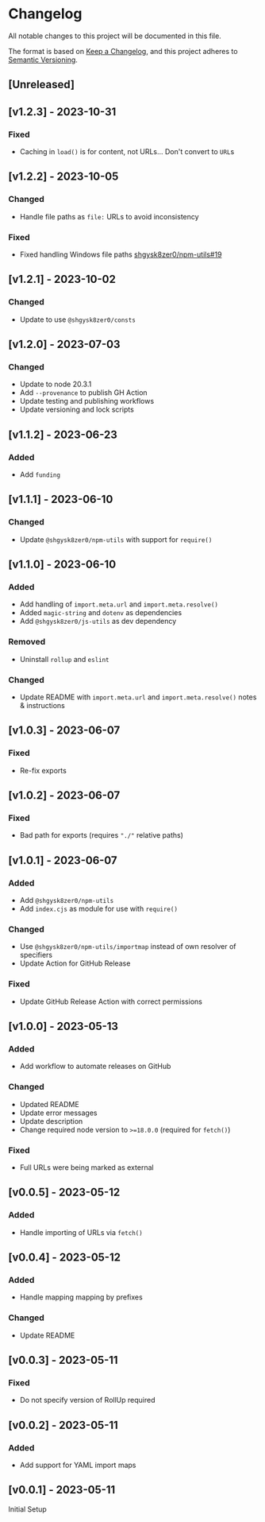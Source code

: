 # Changelog
All notable changes to this project will be documented in this file.

The format is based on [Keep a Changelog](https://keepachangelog.com/en/1.0.0/),
and this project adheres to [Semantic Versioning](https://semver.org/spec/v2.0.0.html).

## [Unreleased]

## [v1.2.3] - 2023-10-31

### Fixed
- Caching in `load()` is for content, not URLs... Don't convert to `URL`s

## [v1.2.2] - 2023-10-05

### Changed
- Handle file paths as `file:` URLs to avoid inconsistency

### Fixed
- Fixed handling Windows file paths [shgysk8zer0/npm-utils#19](https://github.com/shgysk8zer0/npm-utils/pull/19)

## [v1.2.1] - 2023-10-02

### Changed
- Update to use `@shgysk8zer0/consts`

## [v1.2.0] - 2023-07-03

### Changed
- Update to node 20.3.1
- Add `--provenance` to publish GH Action
- Update testing and publishing workflows
- Update versioning and lock scripts

## [v1.1.2] - 2023-06-23

### Added
- Add `funding`

## [v1.1.1] - 2023-06-10

### Changed
- Update `@shgysk8zer0/npm-utils` with support for `require()`

## [v1.1.0] - 2023-06-10

### Added
- Add handling of `import.meta.url` and `import.meta.resolve()`
- Added `magic-string` and `dotenv` as dependencies
- Add `@shgysk8zer0/js-utils` as dev dependency

### Removed
- Uninstall `rollup` and `eslint`

### Changed
- Update README with `import.meta.url` and `import.meta.resolve()` notes & instructions

## [v1.0.3] - 2023-06-07

### Fixed
- Re-fix exports

## [v1.0.2] - 2023-06-07

### Fixed
- Bad path for exports (requires `"./"` relative paths)

## [v1.0.1] - 2023-06-07

### Added
- Add `@shgysk8zer0/npm-utils`
- Add `index.cjs` as module for use with `require()`

### Changed
- Use `@shgysk8zer0/npm-utils/importmap` instead of own resolver of specifiers
- Update Action for GitHub Release

### Fixed
- Update GitHub Release Action with correct permissions

## [v1.0.0] - 2023-05-13

### Added
- Add workflow to automate releases on GitHub

### Changed
- Updated README
- Update error messages
- Update description
- Change required node version to `>=18.0.0` (required for `fetch()`)

### Fixed
- Full URLs were being marked as external

## [v0.0.5] - 2023-05-12

### Added
- Handle importing of URLs via `fetch()`

## [v0.0.4] - 2023-05-12

### Added
- Handle mapping mapping by prefixes

### Changed
- Update README

## [v0.0.3] - 2023-05-11

### Fixed
- Do not specify version of RollUp required

## [v0.0.2] - 2023-05-11

### Added
- Add support for YAML import maps

## [v0.0.1] - 2023-05-11
Initial Setup
